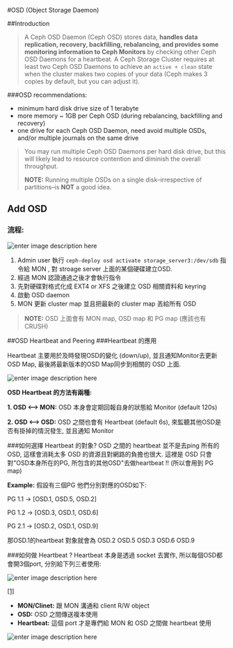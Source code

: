 


#OSD (Object Storage Daemon)

##Introduction
>A Ceph OSD Daemon (Ceph OSD) stores data, **handles data replication, recovery, backfilling, rebalancing, and provides some monitoring information to Ceph Monitors** by checking other Ceph OSD Daemons for a heartbeat. A Ceph Storage Cluster requires at least two Ceph OSD Daemons to achieve an `active + clean` state when the cluster makes two copies of your data (Ceph makes 3 copies by default, but you can adjust it).

###OSD recommendations:
* minimum hard disk drive size of 1 terabyte
* more memory ~ 1GB per Ceph OSD (during rebalancing, backfilling and recovery)
* one drive for each Ceph OSD Daemon, need avoid multiple OSDs, and/or multiple journals on the same drive


>You may run multiple Ceph OSD Daemons per hard disk drive, but this will likely lead to resource contention and diminish the overall throughput.
>
> **NOTE:** Running multiple OSDs on a single disk–irrespective of partitions–is **NOT** a good idea.



## Add OSD
### 流程:
![enter image description here](https://lh3.googleusercontent.com/-nJlPqecfzvk/Vp-spHxoDEI/AAAAAAAACeQ/NYO8d4eFihc/s0/Image.png "create_osd.png")

1. Admin user 執行 `ceph-deploy osd activate storage_server3:/dev/sdb` 指令給 MON , 對 stroage server 上面的某個硬碟建立OSD.
2. 經過 MON 認證通過之後才會執行指令
3. 先對硬碟對格式化成 EXT4 or XFS 之後建立 OSD 相關資料和 keyring
4. 啟動 OSD daemon
5. MON 更新 cluster map 並且把最新的 cluster map 丟給所有 OSD

> **NOTE:** OSD 上面會有 MON map, OSD map 和 PG  map (應該也有 CRUSH)


##OSD Heartbeat and Peering
###Heartbeat 的應用

Heartbeat 主要用於及時發現OSD的變化 (down/up), 並且通知Monitor去更新OSD Map, 最後將最新版本的OSD Map同步到相關的 OSD 上面.

![enter image description here](http://docs.ceph.com/docs/master/_images/ditaa-2ad4d285aa0fb0ed30f32eb7137638c5d045f92a.png)

**OSD Heartbeat 的方法有兩種:**

**1. OSD <--> MON:** OSD 本身會定期回報自身的狀態給 Monitor (default 120s)

**2. OSD <--> OSD:** OSD 之間也會有 Heartbeat (default 6s), 來監聽其他OSD是否有掛掉的情況發生, 並且通知 Monitor

###如何選擇 Heartbeat 的對象?
OSD 之間的 heartbeat 並不是去ping 所有的 OSD, 這樣會消耗太多 OSD 的資源且對網路的負擔也很大. 
這裡是 OSD 只會對"OSD本身所在的PG, 所包含的其他OSD"去做heartbeat !! (所以會用到 PG map)

**Example:** 假設有三個PG 他們分別對應的OSD如下:

PG 1.1 -> [OSD.1, OSD.5, OSD.2]

PG 1.2 -> [OSD.3, OSD.1, OSD.6]

PG 2.1 -> [OSD.2, OSD.1, OSD.9]

那OSD.1的heartbeat 對象就會為 OSD.2 OSD.5 OSD.3 OSD.6 OSD.9


###如何做 Heartbeat ?
Heartbeat 本身是透過 socket 去實作, 所以每個OSD都會開3個port, 分別給下列三者使用:

![enter image description here](http://docs.ceph.com/docs/hammer/_images/ditaa-7aacc46d3624d8b5f65c30b294080e1e69bbd29c.png)

[\[1\]](http://docs.ceph.com/docs/hammer/rados/configuration/network-config-ref/#osd-ip-tables)

+ **MON/Clinet:**  跟 MON 溝通和 client R/W object 
+ **OSD:** OSD 之間傳送複本使用
+ **Heartbeat:** 這個 port 才是專們給 MON 和 OSD 之間做 heartbeat 使用

![enter image description here](https://lh3.googleusercontent.com/-pd8bQzWrnKM/VpvZEWTUK8I/AAAAAAAACdA/G5072pEWeFA/s0/Image.png "osd_port.png")